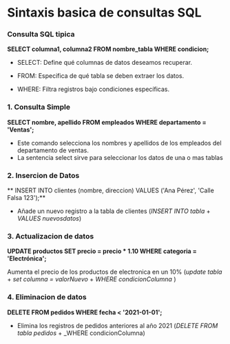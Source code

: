# Sintaxis basica de consultas SQL

### Consulta SQL tipica

**SELECT columna1, columna2 FROM nombre_tabla WHERE condicion;**

- SELECT: Define qué columnas de datos deseamos recuperar.

- FROM: Especifica de qué tabla se deben extraer los datos.

- WHERE: Filtra registros bajo condiciones específicas.

### 1. Consulta Simple

 **SELECT nombre, apellido FROM empleados WHERE departamento = 'Ventas';**

 - Este comando selecciona los nombres y apellidos de los empleados del departamento de ventas. 
 - La sentencia select sirve para seleccionar los datos de una o mas tablas

 ### 2. Insercion de Datos

 ** INSERT INTO clientes (nombre, direccion) VALUES ('Ana Pérez', 'Calle Falsa 123');**

 - Añade un nuevo registro a la tabla de clientes (_INSERT INTO tabla_ + _VALUES nuevosdatos_)

 ### 3. Actualizacion de datos

 **UPDATE productos SET precio = precio * 1.10 WHERE categoria = 'Electrónica';**

 Aumenta el precio de los productos de electronica en un 10% (_update tabla_ + _set columna = valorNuevo_ + _WHERE condicionColumna_ )

### 4. Eliminacion de datos

**DELETE FROM pedidos WHERE fecha < '2021-01-01';**

- Elimina los registros de pedidos anteriores al año 2021 (_DELETE FROM tabla pedidos_ + _WHERE condicionColumna)

